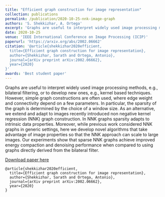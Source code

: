 ```yaml
---
title: "Efficient graph construction for image representation"
collection: publications
permalink: /publication/2020-10-25-nnk-image-graph
authors: 'S. Shekkizhar, A. Ortega'
excerpt: 'Graphs are useful to interpret widely used image processing methods, e.g., bilateral filtering, or to develop new ones, e.g., kernel based techniques. However, simple graph constructions are often used, where edge weight and connectivity depend on a few parameters. In particular, the sparsity of the graph is determined by the choice of a window size.'
date: 2020-10-25
venue: 'IEEE International Conference on Image Processing (ICIP)'
paperurl: 'https://arxiv.org/abs/2002.06662'
citation: '@article{shekkizhar2020efficient,
  title={Efficient graph construction for image representation},
  author={Shekkizhar, Sarath and Ortega, Antonio},
  journal={arXiv preprint arXiv:2002.06662},
  year={2020}
}'
awards: 'Best student paper'
---
```

Graphs are useful to interpret widely used image processing methods, e.g., bilateral filtering, or to develop new ones, e.g., kernel based techniques. However, simple graph constructions are often used, where edge weight and connectivity depend on a few parameters. In particular, the sparsity of the graph is determined by the choice of a window size. As an alternative, we extend and adapt to images recently introduced non negative kernel regression (NNK) graph construction. In NNK graphs sparsity adapts to intrinsic data properties. Moreover, while previous work considered NNK graphs in generic settings, here we develop novel algorithms that take advantage of image properties so that the NNK approach can scale to large images. Our experiments show that sparse NNK graphs achieve improved energy compaction and denoising performance when compared to using graphs directly derived from the bilateral filter. 

[Download paper here](https://arxiv.org/abs/2002.06662)

```
@article{shekkizhar2020efficient,
  title={Efficient graph construction for image representation},
  author={Shekkizhar, Sarath and Ortega, Antonio},
  journal={arXiv preprint arXiv:2002.06662},
  year={2020}
}
```